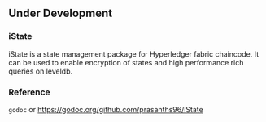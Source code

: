 ## Under Development
### iState
iState is a state management package for Hyperledger fabric chaincode. It can be used to enable encryption of states and high performance rich queries on leveldb.

### Reference
`godoc` or https://godoc.org/github.com/prasanths96/iState
